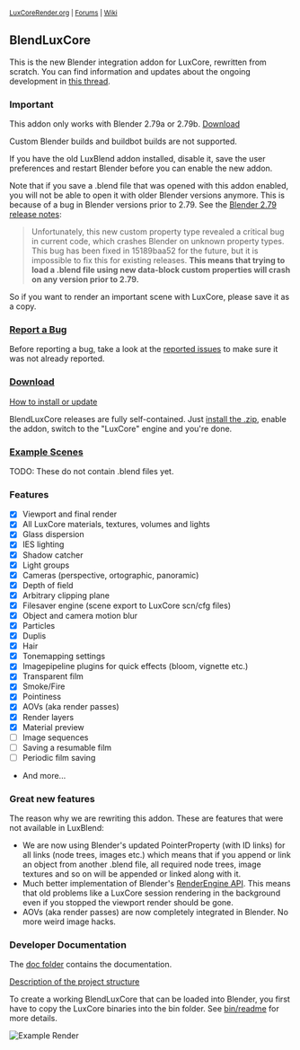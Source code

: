 <sup> [LuxCoreRender.org](https://luxcorerender.org/) | [Forums](https://forums.luxcorerender.org/) | [Wiki](http://wiki.luxcorerender.org/LuxCoreRender_Wiki) </sup>

## BlendLuxCore

This is the new Blender integration addon for LuxCore, rewritten from scratch. You can find information and updates about the ongoing development in [this thread](https://forums.luxcorerender.org/viewtopic.php?f=5&t=9).

### Important

This addon only works with Blender 2.79a or 2.79b. [Download](https://www.blender.org/download/)

Custom Blender builds and buildbot builds are not supported.

If you have the old LuxBlend addon installed, disable it, save the user preferences 
and restart Blender before you can enable the new addon.

Note that if you save a .blend file that was opened with this addon enabled, you will not be able to open it with older Blender versions anymore.
This is because of a bug in Blender versions prior to 2.79.
See the [Blender 2.79 release notes](https://wiki.blender.org/index.php/Dev:Ref/Release_Notes/2.79/PythonAPI#Data-block_Pointer_Properties):
> Unfortunately, this new custom property type revealed a critical bug in current code, which crashes Blender on unknown property types. This bug has been fixed in 15189baa52 for the future, but it is impossible to fix this for existing releases. 
**This means that trying to load a .blend file using new data-block custom properties will crash on any version prior to 2.79.**

So if you want to render an important scene with LuxCore, please save it as a copy.

### [Report a Bug](https://github.com/LuxCoreRender/BlendLuxCore/issues/new)

Before reporting a bug, take a look at the [reported issues](https://github.com/LuxCoreRender/BlendLuxCore/issues?utf8=%E2%9C%93&q=is%3Aissue+is%3Aopen+label%3Abug) to make sure it was not already reported.

### [Download](https://luxcorerender.org/download/)

[How to install or update](https://wiki.luxcorerender.org/BlendLuxCore_Installation)

BlendLuxCore releases are fully self-contained. 
Just [install the .zip](https://docs.blender.org/manual/en/dev/preferences/addons.html#header), enable the addon, switch to the "LuxCore" engine and you're done.

### [Example Scenes](https://luxcorerender.org/download/#ExampleScenes)

TODO: These do not contain .blend files yet.

### Features

* [x] Viewport and final render
* [x] All LuxCore materials, textures, volumes and lights
* [x] Glass dispersion
* [x] IES lighting
* [x] Shadow catcher
* [x] Light groups
* [x] Cameras (perspective, ortographic, panoramic)
* [x] Depth of field
* [x] Arbitrary clipping plane
* [x] Filesaver engine (scene export to LuxCore scn/cfg files)
* [x] Object and camera motion blur
* [x] Particles
* [x] Duplis
* [x] Hair
* [x] Tonemapping settings
* [x] Imagepipeline plugins for quick effects (bloom, vignette etc.)
* [x] Transparent film
* [x] Smoke/Fire
* [x] Pointiness
* [x] AOVs (aka render passes)
* [x] Render layers
* [x] Material preview
* [ ] Image sequences
* [ ] Saving a resumable film
* [ ] Periodic film saving
* And more...

### Great new features

The reason why we are rewriting this addon. These are features that were not available in LuxBlend:

* We are now using Blender's updated PointerProperty (with ID links) for all links (node trees, images etc.) which means that if you append or link an object from another .blend file, all required node trees, image textures and so on will be appended or linked along with it.
* Much better implementation of Blender's [RenderEngine API](https://docs.blender.org/api/2.79/bpy.types.RenderEngine.html). This means that old problems like a LuxCore session rendering in the background even if you stopped the viewport render should be gone.
* AOVs (aka render passes) are now completely integrated in Blender. No more weird image hacks.

### Developer Documentation

The [doc folder](https://github.com/LuxCoreRender/BlendLuxCore/tree/master/doc) contains the documentation.

[Description of the project structure](https://github.com/LuxCoreRender/BlendLuxCore/blob/master/doc/project_structure.md)

To create a working BlendLuxCore that can be loaded into Blender, 
you first have to copy the LuxCore binaries into the bin folder.
See [bin/readme](https://github.com/LuxCoreRender/BlendLuxCore/blob/master/bin/readme.md) for more details.

![Example Render](https://luxcorerender.org/wp-content/uploads/2017/12/wallpaper_lux_05_rend1b.jpg)

